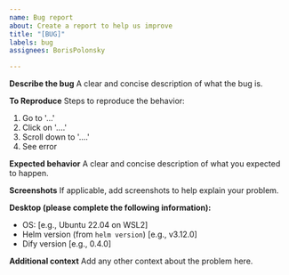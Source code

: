 ```yaml
---
name: Bug report
about: Create a report to help us improve
title: "[BUG]"
labels: bug
assignees: BorisPolonsky

---
```


**Describe the bug**
A clear and concise description of what the bug is.

**To Reproduce**
Steps to reproduce the behavior:

1. Go to '...'
2. Click on '....'
3. Scroll down to '....'
4. See error

**Expected behavior**
A clear and concise description of what you expected to happen.

**Screenshots**
If applicable, add screenshots to help explain your problem.

**Desktop (please complete the following information):**

- OS: [e.g., Ubuntu 22.04 on WSL2]
- Helm version (from `helm version`) [e.g., v3.12.0]
- Dify version [e.g., 0.4.0]

**Additional context**
Add any other context about the problem here.
